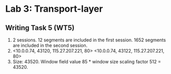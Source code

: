 # Lab 3: Transport-layer

## Writing Task 5 (WT5)

1. 2 sessions.  12 segments are included in the first session. 1652 segments are included in the second session.
2. <10.0.0.74, 43120, 115.27.207.221, 80>
   <10.0.0.74, 43122, 115.27.207.221, 80>
3. Size: 43520.  Window field value 85 * window size scaling factor 512 = 43520.

